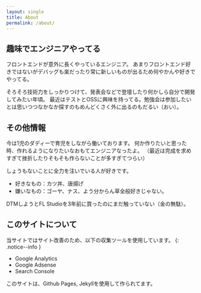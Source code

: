 ```yaml
---
layout: single
title: About
permalink: /about/
---
```


## 趣味でエンジニアやってる

フロントエンドが意外に長くやっているエンジニア。
あまりフロントエンド好きではないがデバッグも楽だったり常に新しいものが出るため何やかんや好きでやってる。

そろそろ技術力をしっかりつけて、発表会などで登壇したり何かしら自分で開発してみたい年頃。
最近はテストとOSSに興味を持ってる。勉強会は参加したいとは思いつつなかなか探すのもめんどくさく外に出るのもだるい（おい）。

## その他情報

今は1児のダディーで育児をしながら働いております。
何か作りたいと思った時、作れるようになりたいなおもてエンジニアなったよ。
（最近は完成を求めすぎて挫折したりそもそも作らないことが多すぎてつらい）

しょうもないことに全力を注いでいる人が好きです。

- 好きなもの：カツ丼、唐揚げ
- 嫌いなもの：ゴーヤ、ナス、よう分からん草全般好きじゃない。

DTMしようとFL Studioを3年前に買ったのにまだ触っていない（金の無駄）。

## このサイトについて

当サイトではサイト改善のため、以下の収集ツールを使用しています。
{: .notice--info }

- Google Analytics
- Google Adsense
- Search Console

このサイトは、Github Pages, Jekyllを使用して作られてます。
